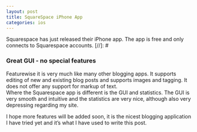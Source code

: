 ```yaml
---
layout: post
title: SquareSpace iPhone App
categories: ios
---
```

Squarespace has just released their iPhone app. The app is free and only connects to Squarespace accounts.
[//]: #
<p>
<h3>Great GUI - no special features</h3>
Featurewise it is very much like many other blogging apps. It supports editing of new and existing blog posts and supports images and tagging. It does not offer any support for markup of text.<br/> Where the Squarespace app is different is the GUI and statistics. The GUI is very smooth and intuitive and the statistics are very nice, although also very depressing regarding my site.</p>

<p>I hope more features will be added soon, it is the nicest blogging application I have tried yet and it&#8217;s what I have used to write this post.</p>